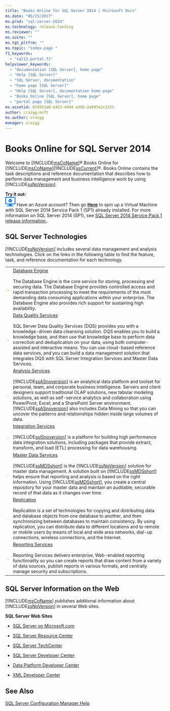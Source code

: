 ```yaml
---
title: "Books Online for SQL Server 2014 | Microsoft Docs"
ms.date: "05/25/2017"
ms.prod: "sql-server-2014"
ms.technology: release-landing
ms.reviewer: ""
ms.suite: ""
ms.tgt_pltfrm: ""
ms.topic: "index-page "
f1_keywords: 
  - "sql12.portal.f1"
helpviewer_keywords: 
  - "documentation [SQL Server], home page"
  - "Help [SQL Server]"
  - "SQL Server, documentation"
  - "home page [SQL Server]"
  - "Help [SQL Server], documentation home page"
  - "Books Online [SQL Server], home page"
  - "portal page [SQL Server]"
ms.assetid: 674933a8-e423-4d44-a39b-2a997e2c2333
author: craigg-msft
ms.author: craigg
manager: craigg
---
```

# Books Online for SQL Server 2014
  Welcome to [!INCLUDE[msCoName](../includes/msconame-md.md)]® Books Online for [!INCLUDE[msCoName](../includes/msconame-md.md)][!INCLUDE[ssCurrent](../includes/sscurrent-md.md)]®. Books Online contains the task descriptions and reference documentation that describes how to perform data management and business intelligence work by using [!INCLUDE[ssNoVersion](../includes/ssnoversion-md.md)].  
  
 **Try it out:**  
 ![Azure Virtual Machine small](../sql-server/media/what-s-new-in-sql-server-2016/azure-virtual-machine-small.png) Have an Azure account?  Then go **[Here](https://ms.portal.azure.com/?flight=1#create/Microsoft.SQLServer2016RTMEnterpriseWindowsServer2012R2)** to spin up a Virtual Machine with SQL Server 2014 Service Pack 1 (SP1) already installed. For more information on SQL Server 2014 (SP1), see [SQL Server 2014 Service Pack 1 release information ](https://support.microsoft.com/en-us/kb/3058865). 
  
## SQL Server Technologies  
 [!INCLUDE[ssNoVersion](../includes/ssnoversion-md.md)] includes several data management and analysis technologies. Click on the links in the following table to find the feature, task, and reference documentation for each technology.  
  
|||  
|-|-|  
|![Database Engine icon](media/database-engine.gif "Database Engine icon")|[Database Engine](../database-engine/sql-server-database-engine-overview.md)<br /><br /> The Database Engine is the core service for storing, processing and securing data. The Database Engine provides controlled access and rapid transaction processing to meet the requirements of the most demanding data consuming applications within your enterprise. The Database Engine also provides rich support for sustaining high availability.|  
|![DQS Logo for BOL home topic](media/dqs-logo.jpg "DQS Logo for BOL home topic")|[Data Quality Services](../data-quality-services/data-quality-services.md)<br /><br /> SQL Server Data Quality Services (DQS) provides you with a knowledge-driven data cleansing solution. DQS enables you to build a knowledge base, and then use that knowledge base to perform data correction and deduplication on your data, using both computer-assisted and interactive means. You can use cloud-based reference data services, and you can build a data management solution that integrates DQS with SQL Server Integration Services and Master Data Services.|  
|![Analysis Services icon](media/analysisserver.gif "Analysis Services icon")|[Analysis Services](../analysis-services/analysis-services.md)<br /><br /> [!INCLUDE[ssASnoversion](../includes/ssasnoversion-md.md)] is an analytical data platform and toolset for personal, team, and corporate business intelligence. Servers and client designers support traditional OLAP solutions, new tabular modeling solutions, as well as self-service analytics and collaboration using PowerPivot, Excel, and a SharePoint Server environment. [!INCLUDE[ssASnoversion](../includes/ssasnoversion-md.md)] also includes Data Mining so that you can uncover the patterns and relationships hidden inside large volumes of data.|  
|![Integration Services icon](media/dts.gif "Integration Services icon")|[Integration Services](../integration-services/sql-server-integration-services.md)<br /><br /> [!INCLUDE[ssISnoversion](../includes/ssisnoversion-md.md)] is a platform for building high performance data integration solutions, including packages that provide extract, transform, and load (ETL) processing for data warehousing.|  
|![mds_cm_icon](media/mds-cm-icon.gif "mds_cm_icon")|[Master Data Services](../master-data-services/master-data-services.md)<br /><br /> [!INCLUDE[ssMDSshort](../includes/ssmdsshort-md.md)] is the [!INCLUDE[ssNoVersion](../includes/ssnoversion-md.md)] solution for master data management. A solution built on [!INCLUDE[ssMDSshort](../includes/ssmdsshort-md.md)] helps ensure that reporting and analysis is based on the right information. Using [!INCLUDE[ssMDSshort](../includes/ssmdsshort-md.md)], you create a central repository for your master data and maintain an auditable, securable record of that data as it changes over time.|  
|![Replication icon](media/replication.gif "Replication icon")|[Replication](../relational-databases/replication/sql-server-replication.md)<br /><br /> Replication is a set of technologies for copying and distributing data and database objects from one database to another, and then synchronizing between databases to maintain consistency. By using replication, you can distribute data to different locations and to remote or mobile users by means of local and wide area networks, dial-up connections, wireless connections, and the Internet.|  
|![Reporting Services icon](media/reportingservices.gif "Reporting Services icon")|[Reporting Services](../reporting-services/create-deploy-and-manage-mobile-and-paginated-reports.md)<br /><br /> Reporting Services delivers enterprise, Web-enabled reporting functionality so you can create reports that draw content from a variety of data sources, publish reports in various formats, and centrally manage security and subscriptions.|  
  
## SQL Server Information on the Web  
 [!INCLUDE[msCoName](../includes/msconame-md.md)] publishes additional information about [!INCLUDE[ssNoVersion](../includes/ssnoversion-md.md)] in several Web sites.  
  
 **SQL Server Web Sites**  
  
-   [SQL Server on Microsoft.com](http://go.microsoft.com/fwlink/?linkid=8504)  
  
-   [SQL Server Resource Center](http://go.microsoft.com/fwlink/?linkid=218841)  
  
-   [SQL Server TechCenter](http://go.microsoft.com/fwlink/?linkid=28107)  
  
-   [SQL Server Developer Center](http://go.microsoft.com/fwlink/?LinkId=42457)  
  
-   [Data Platform Developer Center](http://go.microsoft.com/fwlink/?LinkId=17386)  
  
-   [XML Developer Center](http://go.microsoft.com/fwlink/?LinkId=42458)  
  
## See Also  
 [SQL Server Configuration Manager Help](../tools/configuration-manager/sql-server-configuration-manager-help.md)  
  
  
